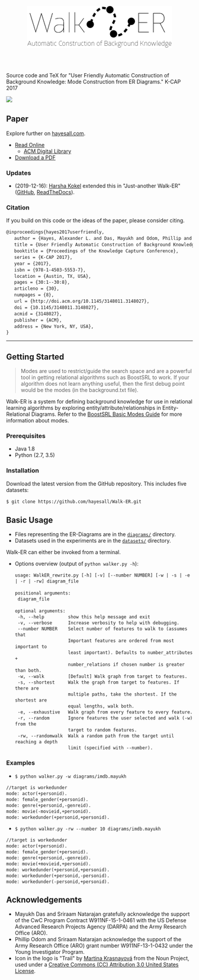<p align="center">
   <img src="media/WalkERLogo.png">
</p>

<br><br>

Source code and TeX for "User Friendly Automatic Construction of Background Knowledge: Mode Construction from ER Diagrams." K-CAP 2017

[![](https://img.shields.io/badge/DOI-10.1145%2F3148011.3148027-blue)](https://doi.org/10.1145/3148011.3148027)

## Paper

Explore further on [hayesall.com](https://hayesall.com/publications/construction-background-knowledge/).

- [Read Online](https://starling.utdallas.edu/assets/pdfs/KCAP17Mode.pdf)
  - [ACM Digital Library](https://dl.acm.org/citation.cfm?doid=3148011.3148027)
- [Download a PDF](https://github.com/starling-lab/Walk-ER/raw/master/TeX_src/UserFriendlyAutomatedConstructionOfBackgroundKnowledge.pdf)

### Updates

- (2019-12-16): [Harsha Kokel](http://utdallas.edu/~hkokel/) extended this in "Just-another Walk-ER" ([GitHub](https://github.com/harshakokel/JA-Walk-ER), [ReadTheDocs](https://ja-walk-er.readthedocs.io/en/latest/index.html)).

### Citation

If you build on this code or the ideas of the paper, please consider citing.

```latex
@inproceedings{hayes2017userfriendly,
   author = {Hayes, Alexander L. and Das, Mayukh and Odom, Phillip and Natarajan, Sriraam},
   title = {User Friendly Automatic Construction of Background Knowledge: Mode Construction from ER Diagrams},
   booktitle = {Proceedings of the Knowledge Capture Conference},
   series = {K-CAP 2017},
   year = {2017},
   isbn = {978-1-4503-5553-7},
   location = {Austin, TX, USA},
   pages = {30:1--30:8},
   articleno = {30},
   numpages = {8},
   url = {http://doi.acm.org/10.1145/3148011.3148027},
   doi = {10.1145/3148011.3148027},
   acmid = {3148027},
   publisher = {ACM},
   address = {New York, NY, USA},
}
```

---

## Getting Started

> Modes are used to restrict/guide the search space and are a powerful tool in getting relational algorithms such as BoostSRL to work. If your algorithm does not learn anything useful, then the first debug point would be the modes (in the background.txt file).

Walk-ER is a system for defining background knowledge for use in relational learning algorithms by exploring entity/attribute/relationships in Entity-Relational Diagrams. Refer to the [BoostSRL Basic Modes Guide](https://starling.utdallas.edu/software/boostsrl/wiki/basic-modes/) for more information about modes.

### Prerequisites

* Java 1.8
* Python (2.7, 3.5)

### Installation

Download the latest version from the GitHub repository. This includes five datasets:

```bash
$ git clone https://github.com/hayesall/Walk-ER.git
```

## Basic Usage

- Files representing the ER-Diagrams are in the [`diagrams/`](https://github.com/hayesall/Walk-ER/tree/master/diagrams) directory.
- Datasets used in the experiments are in the [`datasets/`](https://github.com/hayesall/Walk-ER/tree/master/datasets) directory.

Walk-ER can either be invoked from a terminal.

- Options overview (output of `python walker.py -h`):

  ```
  usage: WalkER_rewrite.py [-h] [-v] [--number NUMBER] [-w | -s | -e | -r | -rw] diagram_file

  positional arguments:
   diagram_file

  optional arguments:
   -h, --help         show this help message and exit
   -v, --verbose      Increase verbosity to help with debugging.
   --number NUMBER    Select number of features to walk to (assumes that
                      Important features are ordered from most important to
                      least important). Defaults to number_attributes +
                      number_relations if chosen number is greater than both.
   -w, --walk         [Default] Walk graph from target to features.
   -s, --shortest     Walk the graph from target to features. If there are
                      multiple paths, take the shortest. If the shortest are
                      equal lengths, walk both.
   -e, --exhaustive   Walk graph from every feature to every feature.
   -r, --random       Ignore features the user selected and walk (-w) from the
                      target to random features.
   -rw, --randomwalk  Walk a random path from the target until reaching a depth
                      limit (specified with --number).
  ```

### Examples

  - `$ python walker.py -w diagrams/imdb.mayukh`

  ```console
  //target is workedunder
  mode: actor(+personid).
  mode: female_gender(+personid).
  mode: genre(+personid,-genreid).
  mode: movie(-movieid,+personid).
  mode: workedunder(+personid,+personid).
  ```

  - `$ python walker.py -rw --number 10 diagrams/imdb.mayukh`

  ```console
  //target is workedunder
  mode: actor(+personid).
  mode: female_gender(+personid).
  mode: genre(+personid,-genreid).
  mode: movie(+movieid,+personid).
  mode: workedunder(+personid,+personid).
  mode: workedunder(+personid,-personid).
  mode: workedunder(-personid,+personid).
  ```

## Acknowledgements

* Mayukh Das and Sriraam Natarajan gratefully acknowledge the support of the CwC Program Contract W911NF-15-1-0461 with the US Defense Advanced Research Projects Agency (DARPA) and the Army Research Office (ARO).
* Phillip Odom and Sriraam Natarajan acknowledge the support of the Army Research Office (ARO) grant number W911NF-13-1-0432 under the Young Investigator Program.
* Icon in the logo is "Trail" by [Martina Krasnayová](https://thenounproject.com/bubblee.tinka/) from the Noun Project, used under a [Creative Commons (CC) Attribution 3.0 United States License](https://creativecommons.org/licenses/by/3.0/us/).
